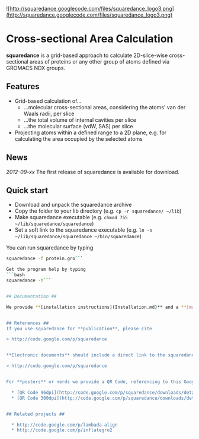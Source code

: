 ![http://squaredance.googlecode.com/files/squaredance_logo3.png](http://squaredance.googlecode.com/files/squaredance_logo3.png)

# Cross-sectional Area Calculation #

**squaredance** is a grid-based approach to calculate 2D-slice-wise cross-sectional areas of proteins or any other group of atoms defined via GROMACS NDX groups.

## Features ##
  * Grid-based calculation of...
    * ...molecular cross-sectional areas, considering the atoms' van der Waals radii, per slice
    * ...the total volume of internal cavities per slice
    * ...the molecular surface (vdW, SAS) per slice
  * Projecting atoms within a defined range to a 2D plane, e.g. for calculating the area occupied by the selected atoms


## News ##

_2012-09-xx_ The first release of squaredance is available for download.


## Quick start ##
  * Download and unpack the squaredance archive
  * Copy the folder to your lib directory (e.g. `cp -r squaredance/ ~/lib`)
  * Make squaredance executable (e.g. `chmod 755 ~/lib/squaredance/squaredance`)
  * Set a soft link to the squaredance executable (e.g. `ln -s ~/lib/squaredance/squaredance ~/bin/squaredance`)

You can run squaredance by typing
```bash
squaredance -f protein.gro```

Get the program help by typing
```bash
squaredance -h```


## Documentation ##

We provide **[installation instructions](Installation.md)** and a **[manual](Manual.md)** on this program's project page.


## References ##
If you use squaredance for **publication**, please cite

> http://code.google.com/p/squaredance


**Electronic documents** should include a direct link to the squaredance hosting page:

> http://code.google.com/p/squaredance


For **posters** or nerds we provide a QR Code, referencing to this Google Project Page:

  * [QR Code 96dpi](http://code.google.com/p/squaredance/downloads/detail?name=squaredance_qr96dpi.png)
  * [QR Code 300dpi](http://code.google.com/p/squaredance/downloads/detail?name=squaredance_qr300dpi.png)


## Related projects ##

  * http://code.google.com/p/lambada-align
  * http://code.google.com/p/inflategro2